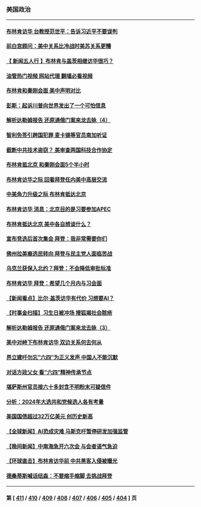### 美国政治
---
#### [布林肯访华 台教授范世平：告诉习近平不要误判](../../pages/ncid1078159/n14018644.md?06191245) 
#### [前白宫顾问：美中关系比冷战时美苏关系更糟](../../pages/ncid1078159/n14018499.md?06191245) 
#### [【 新闻五人行 】布林肯与盖茨相继访华很巧？](../../pages/ncid1078159/n14018489.md?06191245) 
#### [油管热门视频 网站代理 翻墙必看视频](http://138.2.39.72:81/youtube.html?epic-marker?06191245)
#### [布林肯和秦刚会面 美中声明对比](../../pages/ncid1078159/n14018469.md?06191245) 
#### [彭斯：起诉川普向世界发出了一个可怕信息](../../pages/ncid1078159/n14018335.md?06191245) 
#### [解析达勒姆报告 还原通俄门案来龙去脉（4）](../../pages/ncid1078159/n14016666.md?06191245) 
#### [智利免签引跨国犯罪 麦卡锡等官员南加听证](../../pages/ncid1078159/n14018377.md?06191245) 
#### [截断中共技术盗窃？ 美审查两国科技合作协定](../../pages/ncid1078159/n14018310.md?06191245) 
#### [布林肯抵北京 和秦刚会面5个半小时](../../pages/ncid1078159/n14018244.md?06191245) 
#### [布林肯访华之际 回看拜登任内美中高层交流](../../pages/ncid1078159/n14018243.md?06191245) 
#### [中美角力升级之际 布林肯抵达北京](../../pages/ncid1078159/n14018163.md?06191245) 
#### [布林肯访华 消息：北京目的是习要参加APEC](../../pages/ncid1078159/n14018111.md?06191245) 
#### [布林肯抵达北京 美中各自想谈什么？](../../pages/ncid1078159/n14018085.md?06191245) 
#### [宣布竞选后首次集会 拜登：我非常需要你们](../../pages/ncid1078159/n14018056.md?06191245) 
#### [佛州拉美裔选民转向 拜登与民主党人面临苦战](../../pages/ncid1078159/n14017984.md?06191245) 
#### [乌克兰获保入北约？拜登：不会降低审批标准](../../pages/ncid1078159/n14018081.md?06191245) 
#### [布林肯访华 拜登：希望几个月内与习会面](../../pages/ncid1078159/n14018054.md?06191245) 
#### [【新闻看点】比尔‧盖茨访华有代价 习想要AI？](../../pages/ncid1078159/n14017698.md?06191245) 
#### [【时事金扫描】习生日被冲场 搜狐揭社会脓疮](../../pages/ncid1078159/n14018018.md?06191245) 
#### [解析达勒姆报告 还原通俄门案来龙去脉（3）](../../pages/ncid1078159/n14016664.md?06191245) 
#### [美中对峙下布林肯访华 双边关系何去何从](../../pages/ncid1078159/n14017083.md?06191245) 
#### [界立建吁勿忘“六四”为正义发声 中国人不能沉默](../../pages/ncid1078159/n14018007.md?06191245) 
#### [对话方政父女 看“六四”精神传承节点](../../pages/ncid1078159/n14018004.md?06191245) 
#### [堪萨斯州官员接六十多封含不明粉末可疑信件](../../pages/ncid1078159/n14017953.md?06191245) 
#### [分析：2024年大选共和党候选人各有考量](../../pages/ncid1078159/n14017722.md?06191245) 
#### [美国国债超过32万亿美元 创历史新高](../../pages/ncid1078159/n14017902.md?06191245) 
#### [【全球新闻】AI恐成灾难 马斯克吁暂停研发加强监管](../../pages/ncid1078159/n14017420.md?06191245) 
#### [【晚间新闻】中南海急开六次会 与会者语气急迫](../../pages/ncid1078159/n14017887.md?06191245) 
#### [【环球直击】布林肯访华前 中共黑客入侵被曝光](../../pages/ncid1078159/n14017606.md?06191245) 
#### [德桑蒂斯喊话纽森：不要缩手缩脚 去挑战拜登](../../pages/ncid1078159/n14017872.md?06191245) 

---
#### 第 [ [411](./411.md?06191245) / [410](./410.md?06191245) / [409](./409.md?06191245) / [408](./408.md?06191245) / [407](./407.md?06191245) / [406](./406.md?06191245) / [405](./405.md?06191245) / [404](./404.md?06191245) ] 页
